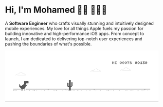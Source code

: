 # Hi, I'm Mohamed 👋🏻 👨🏻‍💻

A **Software Engineer** who crafts visually stunning and intuitively designed mobile experiences. My love for all things Apple fuels my passion for building innovative and high-performance iOS apps.
From concept to launch, I am dedicated to delivering top-notch user experiences and pushing the boundaries of what's possible.

![image](dino.gif)
